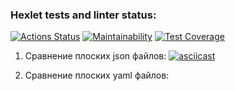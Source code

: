 ### Hexlet tests and linter status:
[![Actions Status](https://github.com/tunet/php-project-lvl2/workflows/hexlet-check/badge.svg)](https://github.com/tunet/php-project-lvl2/actions)
[![Maintainability](https://api.codeclimate.com/v1/badges/0c5a734cd971bd7f32df/maintainability)](https://codeclimate.com/github/tunet/php-project-lvl2/maintainability)
[![Test Coverage](https://api.codeclimate.com/v1/badges/0c5a734cd971bd7f32df/test_coverage)](https://codeclimate.com/github/tunet/php-project-lvl2/test_coverage)

1. Сравнение плоских json файлов:
[![asciicast](https://asciinema.org/a/423787.svg)](https://asciinema.org/a/423787)

2. Сравнение плоских yaml файлов:

